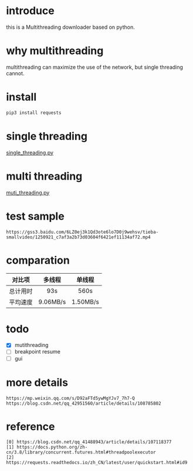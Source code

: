 # introduce
this is a Multithreading downloader based on python. 
# why multithreading
multithreading can maximize the use of the network, but single threading cannot.
# install
```bash
pip3 install requests
```
# single threading
[single_threading.py](single_threading.py)
# multi threading
[muti_threading.py](muti_threading.py)
# test sample
```https
https://gss3.baidu.com/6LZ0ej3k1Qd3ote6lo7D0j9wehsv/tieba-smallvideo/1250921_c7af3a2b73d03604f6421ef11134af72.mp4
```
# comparation
| 对比项 | 多线程 |  单线程 |
|:--:|:--:|:--:|
| 总计用时 | 93s | 560s |
| 平均速度 | 9.06MB/s | 1.50MB/s|
# todo
- [x] mutithreading
- [ ] breakpoint resume
- [ ] gui
# more details
```https
https://mp.weixin.qq.com/s/D92aFTd5ywMgYJv7_7h7-Q
https://blog.csdn.net/qq_42951560/article/details/108785802
```
# reference
```https
[0] https://blog.csdn.net/qq_41488943/article/details/107118377
[1] https://docs.python.org/zh-cn/3.8/library/concurrent.futures.html#threadpoolexecutor
[2] https://requests.readthedocs.io/zh_CN/latest/user/quickstart.html#id9
```
